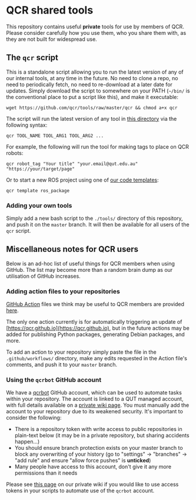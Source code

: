 # QCR shared tools

This repository contains useful **private** tools for use by members of QCR. Please consider carefully how you use them, who you share them with, as they are not built for widespread use.

## The `qcr` script

This is a standalone script allowing you to run the latest version of any of our internal tools, at any time in the future. No need to clone a repo, no need to periodically fetch, no need to re-download at a later date for updates. Simply download the script to somewhere on your PATH (`~/bin/` is the conventional place to put a script like this), and make it executable:

```
wget https://github.com/qcr/tools/raw/master/qcr && chmod a+x qcr
```

The script will run the latest version of any tool in [this directory](https://github.com/qcr/tools/tree/master/tools) via the following syntax:

```
qcr TOOL_NAME TOOL_ARG1 TOOL_ARG2 ...
```

For example, the following will run the tool for making tags to place on QCR robots:

```
qcr robot_tag "Your title" "your.email@qut.edu.au" "https://your/target/page"
```

Or to start a new ROS project using one of [our code templates](https://github.com/qcr/code_templates):

```
qcr template ros_package
```

### Adding your own tools

Simply add a new bash script to the `./tools/` directory of this repository, and push it on the `master` branch. It will then be available for all users of the `qcr` script.

## Miscellaneous notes for QCR users

Below is an ad-hoc list of useful things for QCR members when using GitHub. The list may become more than a random brain dump as our utilisation of GitHub increases.

### Adding action files to your repositories

[GitHub Action](https://github.com/features/actions) files we think may be useful to QCR members are provided [here](https://github.com/qcr/tools/tree/master/github_actions).

The only one action currently is for automatically triggering an update of [https://qcr.github.io](https://qcr.github.io), but in the future actions may be added for publishing Python packages, generating Debian packages, and more.

To add an action to your repository simply paste the file in the `.github/workflows/` directory, make any edits requested in the Action file's comments, and push it to your `master` branch.

### Using the `qcrbot` GitHub account

We have a [qcrbot](https://github.com/qcrbot) GitHub account, which can be used to automate tasks within your repository. The account is linked to a QUT managed account, with full details available on a [private wiki page](https://wiki.qut.edu.au/display/cyphy/Shared+account+for+QCR+members). You must manually add the account to your repository due to its weakened security. It's important to consider the following:

- There is a repository token with write access to public repositories in plain-text below (it may be in a private repository, but sharing accidents happen...)
- You should ensure branch protection exists on your master branch to block any overwriting of your history (go to "settings" -> "branches" -> "add rule" and ensure "allow force pushes" is **unticked**)
- Many people have access to this account, don't give it any more permissions than it needs

Please see [this page](https://wiki.qut.edu.au/display/cyphy/Shared+account+for+QCR+members) on our private wiki if you would like to use access tokens in your scripts to automate use of the `qcrbot` account.
